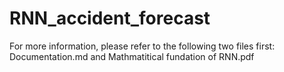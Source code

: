 # RNN_accident_forecast

For more information, please refer to the following two files first: Documentation.md and Mathmatitical fundation of RNN.pdf
